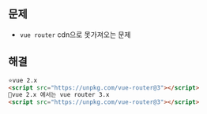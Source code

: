 ## 문제 
- `vue router` cdn으로 못가져오는 문제

## 해결
```html
⭐vue 2.x
<script src="https://unpkg.com/vue-router@3"></script>
🦅vue 2.x 에서는 vue router 3.x
<script src="https://unpkg.com/vue-router@3"></script>
```
